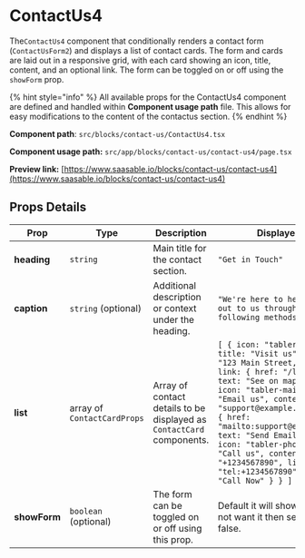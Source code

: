 # ContactUs4

&#x20;The`ContactUs4` component that conditionally renders a contact form (`ContactUsForm2`) and displays a list of contact cards. The form and cards are laid out in a responsive grid, with each card showing an icon, title, content, and an optional link. The form can be toggled on or off using the `showForm` prop.

{% hint style="info" %}
All available props for the ContactUs4 component are defined and handled within **Component usage path** file. This allows for easy modifications to the content of the contactus section.
{% endhint %}

**Component path**: `src/blocks/contact-us/ContactUs4.tsx`

**Component usage path:**  `src/app/blocks/contact-us/contact-us4/page.tsx`

**Preview link:** [https://www.saasable.io/blocks/contact-us/contact-us4](https://www.saasable.io/blocks/contact-us/contact-us4)

## Props Details

| Prop         | Type                        | Description                                                           | Displayed as                                                                                                                                                                                                                                                                                                                                                                                                      |
| ------------ | --------------------------- | --------------------------------------------------------------------- | ----------------------------------------------------------------------------------------------------------------------------------------------------------------------------------------------------------------------------------------------------------------------------------------------------------------------------------------------------------------------------------------------------------------- |
| **heading**  | `string`                    | Main title for the contact section.                                   | `"Get in Touch"`                                                                                                                                                                                                                                                                                                                                                                                                  |
| **caption**  | `string` (optional)         | Additional description or context under the heading.                  | `"We're here to help. Reach out to us through any of the following methods:"`                                                                                                                                                                                                                                                                                                                                     |
| **list**     | array of `ContactCardProps` | Array of contact details to be displayed as `ContactCard` components. | `[ { icon: "tabler-map-pin", title: "Visit us", content: "123 Main Street, Hometown", link: { href: "/location", text: "See on map" } }, { icon: "tabler-mail", title: "Email us", content: "support@example.com", link: { href: "mailto:support@example.com", text: "Send Email" } }, { icon: "tabler-phone", title: "Call us", content: "+1234567890", link: { href: "tel:+1234567890", text: "Call Now" } } ]` |
| **showForm** | `boolean` (optional)        | The form can be toggled on or off using this prop.                    | Default it will show form. If you not want it then set `showForm` false.                                                                                                                                                                                                                                                                                                                                          |
